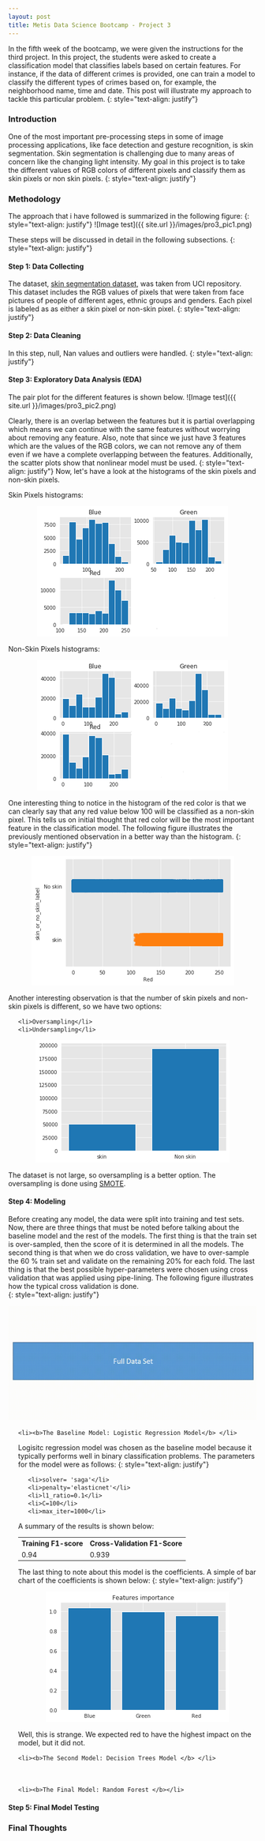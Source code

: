 ```yaml
---
layout: post
title: Metis Data Science Bootcamp - Project 3
---
```

In the fifth week of the bootcamp, we were given the instructions for the third project. In this project, the students were asked to create a classification model that classifies labels based on certain features. For instance, if the data of different crimes is provided, one can train a model to classify the different types of crimes based on, for example, the neighborhood name, time and date. This post will illustrate my approach to tackle this particular problem.
{: style="text-align: justify"}

### Introduction
One of the most important pre-processing steps in some of image processing applications, like face detection and gesture recognition, is skin segmentation. Skin segmentation is challenging due to many areas of concern like the changing light intensity. My goal in this project is to take the different values of RGB colors of different pixels and classify them as skin pixels or non skin pixels.
{: style="text-align: justify"}

### Methodology
The approach that i have followed is summarized in the following figure:
{: style="text-align: justify"}
![Image test]({{ site.url }}/images/pro3_pic1.png)

These steps will be discussed in detail in the following subsections.
{: style="text-align: justify"}

#### Step 1: Data Collecting
The dataset, [skin segmentation dataset](https://archive.ics.uci.edu/ml/datasets/skin+segmentation), was taken from UCI repository. This dataset includes the RGB values of pixels that were taken from face pictures of people of different ages, ethnic groups and genders. Each pixel is labeled as as either a skin pixel or non-skin pixel.
{: style="text-align: justify"}
#### Step 2: Data Cleaning
In this step, null, Nan values and outliers were handled.
{: style="text-align: justify"}

#### Step 3: Exploratory Data Analysis (**EDA**)
The pair plot for the different features is shown below.
![Image test]({{ site.url }}/images/pro3_pic2.png)

Clearly, there is an overlap between the features but it is partial overlapping which means we can continue with the same features without worrying about removing any feature. Also, note that since we just have 3 features which are the values of the RGB colors, we can not remove any of them even if we have a complete overlapping between the features. Additionally, the scatter plots show that nonlinear model must be used.
{: style="text-align: justify"}
Now, let's have a look at the histograms of the skin pixels and non-skin pixels.

Skin Pixels histograms:   
<p align="center">
<img src="/images/skinhist.png">
</p>

Non-Skin Pixels histograms:  

<p align="center">
<img src="/images/noskinhist.png">
</p>


One interesting thing to notice in the histogram of the red color is that we can clearly say that any red value below 100 will be classified as a non-skin pixel. This tells us on initial thought that red color will be the most important feature in the classification model. The following figure illustrates the previously mentioned observation in a better way than the histogram.
{: style="text-align: justify"}

<p align="center">
<img src="/images/redskin.png">
</p>

Another interesting observation is that the number of skin pixels and non-skin pixels is different, so we have two options:

<ul style="padding-left:20px">

    <li>Oversampling</li>
    <li>Undersampling</li>

</ul>

<p align="center">
<img src="/images/sam.png">
</p>

The dataset is not large, so oversampling is a better option. The oversampling is done using [SMOTE](https://imbalanced-learn.readthedocs.io/en/stable/generated/imblearn.over_sampling.SMOTE.html).  


#### Step 4: Modeling

Before creating any model, the data were split into training and test sets. Now, there are three things that must be noted before talking about the baseline model and the rest of the models. The first thing is that the train set is over-sampled, then the score of it is determined in all the models. The second thing is that when we do cross validation, we have to over-sample the 60 % train set and validate on the remaining 20% for each fold. The last thing is that the best possible hyper-parameters were chosen using cross validation that was applied using pipe-lining. The following figure illustrates how the typical cross validation is done.  
{: style="text-align: justify"}
<p align="center">
<img src="/images/cv.gif">
</p>

<ul style="padding-left:20px">

    <li><b>The Baseline Model: Logistic Regression Model</b> </li>
Logisitc regression model was chosen as the baseline model because it typically performs well in binary classification problems. The parameters for the model were as follows:
{: style="text-align: justify"}

<ul style="padding-left:20px">

    <li>solver= 'saga'</li>
    <li>penalty='elasticnet'</li>
    <li>l1_ratio=0.1</li>
    <li>C=100</li>
    <li>max_iter=1000</li>


</ul>

A summary of the results is shown below:

<table style="width:100%">
 <tr>
   <th>Training F1-score </th>
   <th>Cross-Validation F1-Score</th>
 </tr>
 <tr>
   <td>0.94</td>
   <td>0.939 </td>
 </tr>
</table>

The last thing to note about this model is the coefficients. A simple of bar chart of the coefficients is shown below:
{: style="text-align: justify"}

<p align="center">
<img src="/images/logistic_feature.png">
</p>

Well, this is strange. We expected red to have the highest impact on the model, but it did not.

    <li><b>The Second Model: Decision Trees Model </b> </li>



    <li><b>The Final Model: Random Forest </b></li>



</ul>






















#### Step 5: Final Model Testing

### Final Thoughts
